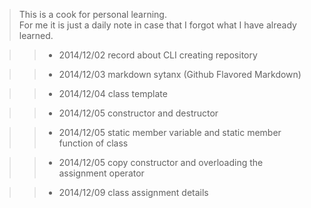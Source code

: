 >This is a cook for personal learning.<br>
>For me it is just a daily note in case that I forgot what I have already learned.

>>* 2014/12/02 record about CLI creating repository

>>* 2014/12/03 markdown sytanx (Github Flavored Markdown)

>>* 2014/12/04 class template

>>* 2014/12/05 constructor and destructor

>>* 2014/12/05 static member variable and static member function of class

>>* 2014/12/05 copy constructor and overloading the assignment operator

>>* 2014/12/09 class assignment details
